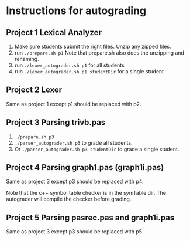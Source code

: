 # Instructions for autograding

## Project 1 Lexical Analyzer

1. Make sure students submit the right files. Unzip any zipped files.
2. run `./prepare.sh p1`
   Note that prepare.sh also does the unzipping and renaming.
3. run `./lexer_autograder.sh p1` for all students
4. run `./lexer_autograder.sh p1 studentDir` for a single student

## Project 2 Lexer

Same as project 1 except p1 should be replaced with p2.

## Project 3 Parsing trivb.pas

1. `./prepare.sh p3`
2. `./parser_autograder.sh p3` to grade all students.
3. Or `./parser_autograder.sh p3 studentDir` to grade a single student.

## Project 4 Parsing graph1.pas (graph1i.pas)

Same as project 3 except p3 should be replaced with p4.

Note that the c++ symbol table checker is in the symTable dir.
The autograder will compile the checker before grading. 

## Project 5 Parsing pasrec.pas and graph1i.pas

Same as project 3 except p3 should be replaced with p5
